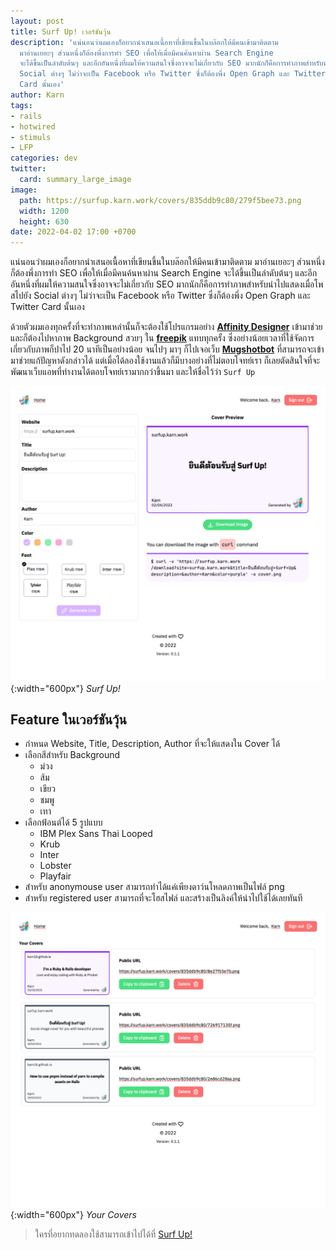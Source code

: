 ```yaml
---
layout: post
title: Surf Up! เวอร์ชันวุ้น
description: 'แน่นอนว่าผมเองก็อยากนำเสนอเนื้อหาที่เขียนขึ้นในบล๊อกให้มีคนเข้ามาติดตาม
  มาอ่านเยอะๆ ส่วนหนึ่งก็ต้องพึ่งการทำ SEO เพื่อให้เมื่อมีคนค้นหาผ่าน Search Engine
  จะได้ขึ้นเป็นลำดับต้นๆ และอีกอันหนึ่งที่ผมให้ความสนใจซึ่งอาจจะไม่เกี่ยวกับ SEO มากนักก็คือการทำภาพสำหรับนำไปแสดงเมื่อโพสไปยัง
  Social ต่างๆ ไม่ว่าจะเป็น Facebook หรือ Twitter ซึ่งก็ต้องพึ่ง Open Graph และ Twitter
  Card นั้นเอง'
author: Karn
tags:
- rails
- hotwired
- stimuls
- LFP
categories: dev
twitter:
  card: summary_large_image
image:
  path: https://surfup.karn.work/covers/835ddb9c80/279f5bee73.png
  width: 1200
  height: 630
date: 2022-04-02 17:00 +0700
---
```

แน่นอนว่าผมเองก็อยากนำเสนอเนื้อหาที่เขียนขึ้นในบล๊อกให้มีคนเข้ามาติดตาม มาอ่านเยอะๆ ส่วนหนึ่งก็ต้องพึ่งการทำ SEO เพื่อให้เมื่อมีคนค้นหาผ่าน Search Engine จะได้ขึ้นเป็นลำดับต้นๆ และอีกอันหนึ่งที่ผมให้ความสนใจซึ่งอาจจะไม่เกี่ยวกับ SEO มากนักก็คือการทำภาพสำหรับนำไปแสดงเมื่อโพสไปยัง Social ต่างๆ ไม่ว่าจะเป็น Facebook หรือ Twitter ซึ่งก็ต้องพึ่ง Open Graph และ Twitter Card นั้นเอง

ด้วยตัวผมเองทุกครั้งที่จะทำภาพเหล่านั้นก็จะต้องใช้โปรแกรมอย่าง **[Affinity Designer](https://affinity.serif.com/en-us/designer)** เข้ามาช่วย และก็ต้องไปหาภาพ Background สวยๆ ใน **[freepik](https://www.freepik.com)** แทบทุกครั้ง ซึ่งอย่างน้อยเวลาที่ใช้จัดการเกี่ยวกับภาพก็ปาไป 20 นาทีเป็นอย่างน้อย จนไปๆ มาๆ ก็ไปเจอเว็บ **[Mugshotbot](https://mugshotbot.com)** ที่สามารถจะเข้ามาช่วยแก้ปัญหาดังกล่าวได้ แต่เมื่อได้ลองใช้งานแล้วก็มีบางอย่างที่ไม่ตอบโจทย์เรา ก็เลยตัดสินใจที่จะพัฒนาเว็บแอพที่ทำงานได้ตอบโจทย์เรามากกว่าขึ้นมา และให้ชื่อไว้ว่า `Surf Up`

![](/assets/images/posts/2022/surf-up-เวอร์ชันวุ้น/surfup_1.png){:width="600px"}
*Surf Up!*

## Feature ในเวอร์ชันวุ้น
 
- กำหนด Website, Title, Description, Author ที่จะให้แสดงใน Cover ได้
- เลือกสีสำหรับ Background
  - ม่วง
  - ส้ม
  - เขียว
  - ชมพู
  - เทา
- เลือกฟ้อนต์ได้ 5 รูปแบบ
  - IBM Plex Sans Thai Looped
  - Krub
  - Inter
  - Lobster
  - Playfair
- สำหรับ anonymouse user สามารถทำได้แค่เพียงดาว์นโหลดภาพเป็นไฟล์ png
- สำหรับ registered user สามารถที่จะโฮสไฟล์ และสร้างเป็นลิงค์ให้นำไปใช้ได้เลยทันที

![](/assets/images/posts/2022/surf-up-เวอร์ชันวุ้น/your_covers.png){:width="600px"}
*Your Covers*

> ใครที่อยากทดลองใช้สามารถเข้าไปได้ที่ [Surf Up!](https://surfup.karn.work)
